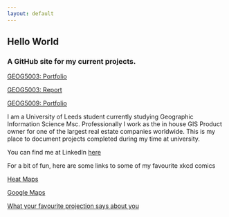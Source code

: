 ```yaml
---
layout: default
---
```


## Hello World
### A GitHub site for my current projects.

[GEOG5003: Portfolio](https://eilishrose.github.io/5003portfolio.html "5003 Portfolio")  

[GEOG5003: Report](https://eilishrose.github.io/5003report.html "5003 Report") 

[GEOG5009: Portfolio](https://eilishrose.github.io/5009portfolio.html "5009 Portfolio")


I am a University of Leeds student currently studying Geographic Information Science Msc. Professionally I work as the in house GIS Product owner for one of the largest real estate companies worldwide. This is my place to document projects completed during my time at university. 

You can find me at LinkedIn [here](https://www.linkedin.com/in/eilishpudney/ "LinkedIn")  

For a bit of fun, here are some links to some of my favourite xkcd comics  

[Heat Maps](https://xkcd.com/1138/)  

[Google Maps](https://xkcd.com/461/)  

[What your favourite projection says about you](https://xkcd.com/977/)  

